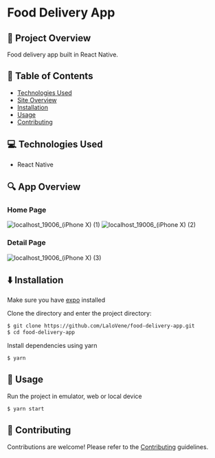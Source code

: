 # Food Delivery App

## 📖 Project Overview
Food delivery app built in React Native.

## 📍 Table of Contents
- [Technologies Used](https://github.com/LaloVene/food-delivery-app#-technologies-used)
- [Site Overview](https://github.com/LaloVene/food-delivery-app#-site-overview)
- [Installation](https://github.com/LaloVene/food-delivery-app#%EF%B8%8F-installation)
- [Usage](https://github.com/LaloVene/food-delivery-app#-usage)
- [Contributing](https://github.com/LaloVene/food-delivery-app#-contributing)

## 💻 Technologies Used
- React Native

## 🔍 App Overview
### Home Page
![localhost_19006_(iPhone X) (1)](https://user-images.githubusercontent.com/54692916/146652492-2280b85d-1dd9-4468-b3a3-9fad5aade2d7.png)
![localhost_19006_(iPhone X) (2)](https://user-images.githubusercontent.com/54692916/146652501-d4c860d8-4d30-42bb-9016-36e86fb3ca65.png)

### Detail Page
![localhost_19006_(iPhone X) (3)](https://user-images.githubusercontent.com/54692916/146652555-9fca09ad-3212-4fdc-86de-36832f19a589.png)



## ⬇️ Installation

Make sure you have [expo](https://expo.dev/) installed
 
Clone the directory and enter the project directory:
```bash
$ git clone https://github.com/LaloVene/food-delivery-app.git
$ cd food-delivery-app
```

Install dependencies using yarn
```bash
$ yarn
```

## 💼 Usage
Run the project in emulator, web or local device
```bash
$ yarn start
```

## 📝 Contributing
Contributions are welcome! Please refer to the [Contributing](https://github.com/LaloVene/food-delivery-app/blob/main/CONTRIBUTING.md) guidelines.
